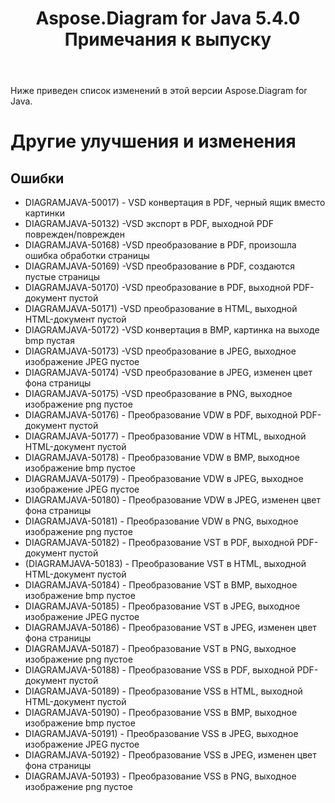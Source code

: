 ﻿---
title: Aspose.Diagram for Java 5.4.0 Примечания к выпуску
type: docs
weight: 60
url: /ru/java/aspose-diagram-for-java-5-4-0-release-notes/
---
Ниже приведен список изменений в этой версии Aspose.Diagram for Java.
# **Другие улучшения и изменения**
## **Ошибки**
- DIAGRAMJAVA-50017) - VSD конвертация в PDF, черный ящик вместо картинки
- DIAGRAMJAVA-50132) -VSD экспорт в PDF, выходной PDF поврежден/поврежден
- DIAGRAMJAVA-50168) -VSD преобразование в PDF, произошла ошибка обработки страницы
- DIAGRAMJAVA-50169) -VSD преобразование в PDF, создаются пустые страницы
- DIAGRAMJAVA-50170) -VSD преобразование в PDF, выходной PDF-документ пустой
- DIAGRAMJAVA-50171) -VSD преобразование в HTML, выходной HTML-документ пустой
- DIAGRAMJAVA-50172) -VSD конвертация в BMP, картинка на выходе bmp пустая
- DIAGRAMJAVA-50173) -VSD преобразование в JPEG, выходное изображение JPEG пустое
- DIAGRAMJAVA-50174) -VSD преобразование в JPEG, изменен цвет фона страницы
- DIAGRAMJAVA-50175) -VSD преобразование в PNG, выходное изображение png пустое
- DIAGRAMJAVA-50176) - Преобразование VDW в PDF, выходной PDF-документ пустой
- DIAGRAMJAVA-50177) - Преобразование VDW в HTML, выходной HTML-документ пустой
- DIAGRAMJAVA-50178) - Преобразование VDW в BMP, выходное изображение bmp пустое
- DIAGRAMJAVA-50179) - Преобразование VDW в JPEG, выходное изображение JPEG пустое
- DIAGRAMJAVA-50180) - Преобразование VDW в JPEG, изменен цвет фона страницы
- DIAGRAMJAVA-50181) - Преобразование VDW в PNG, выходное изображение png пустое
- DIAGRAMJAVA-50182) - Преобразование VST в PDF, выходной PDF-документ пустой
- (DIAGRAMJAVA-50183) - Преобразование VST в HTML, выходной HTML-документ пустой
- DIAGRAMJAVA-50184) - Преобразование VST в BMP, выходное изображение bmp пустое
- DIAGRAMJAVA-50185) - Преобразование VST в JPEG, выходное изображение JPEG пустое
- DIAGRAMJAVA-50186) - Преобразование VST в JPEG, изменен цвет фона страницы
- DIAGRAMJAVA-50187) - Преобразование VST в PNG, выходное изображение png пустое
- DIAGRAMJAVA-50188) - Преобразование VSS в PDF, выходной PDF-документ пустой
- DIAGRAMJAVA-50189) - Преобразование VSS в HTML, выходной HTML-документ пустой
- DIAGRAMJAVA-50190) - Преобразование VSS в BMP, выходное изображение bmp пустое
- DIAGRAMJAVA-50191) - Преобразование VSS в JPEG, выходное изображение JPEG пустое
- DIAGRAMJAVA-50192) - Преобразование VSS в JPEG, изменен цвет фона страницы
- DIAGRAMJAVA-50193) - Преобразование VSS в PNG, выходное изображение png пустое
